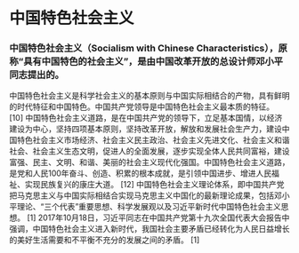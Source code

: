 # 中国特色社会主义

### 中国特色社会主义（Socialism with Chinese Characteristics），原称“具有中国特色的社会主义”，是由中国改革开放的总设计师邓小平同志提出的。
中国特色社会主义是科学社会主义的基本原则与中国实际相结合的产物，具有鲜明的时代特征和中国特色。中国共产党领导是中国特色社会主义最本质的特征。 [10] 
中国特色社会主义道路，是在中国共产党的领导下，立足基本国情，以经济建设为中心，坚持四项基本原则，坚持改革开放，解放和发展社会生产力，建设中国特色社会主义市场经济、社会主义民主政治、社会主义先进文化、社会主义和谐社会、社会主义生态文明，促进人的全面发展，逐步实现全体人民共同富裕，建设富强、民主、文明、和谐、美丽的社会主义现代化强国。中国特色社会主义道路，是党和人民100年奋斗、创造、积累的根本成就，是引领中国进步、增进人民福祉、实现民族复兴的康庄大道。 [12] 
中国特色社会主义理论体系，即中国共产党把马克思主义与中国实际相结合实现马克思主义中国化的最新理论成果，包括邓小平理论、“三个代表”重要思想、科学发展观以及习近平新时代中国特色社会主义思想。 [1] 
2017年10月18日，习近平同志在中国共产党第十九次全国代表大会报告中强调，中国特色社会主义进入新时代，我国社会主要矛盾已经转化为人民日益增长的美好生活需要和不平衡不充分的发展之间的矛盾。 [1] 
